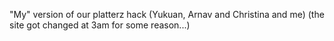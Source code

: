 "My" version of our platterz hack (Yukuan, Arnav and Christina and me)
(the site got changed at 3am for some reason...)